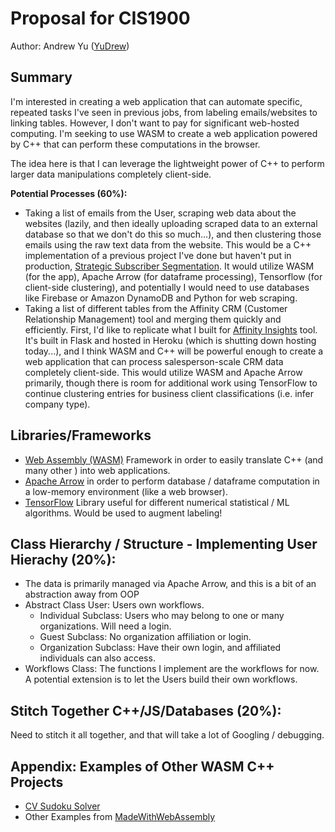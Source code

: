 # Proposal for CIS1900
Author: Andrew Yu ([YuDrew](https://github.com/YuDrew))

## Summary
I'm interested in creating a web application that can automate specific, repeated tasks I've seen in previous jobs, from labeling emails/websites to linking tables. However, I don't want to pay for significant web-hosted computing. I'm seeking to use WASM to create a web application powered by C++ that can perform these computations in the browser.

The idea here is that I can leverage the lightweight power of C++ to perform larger data manipulations completely client-side.

**Potential Processes (60%):**
- Taking a list of emails from the User, scraping web data about the websites (lazily, and then ideally uploading scraped data to an external database so that we don't do this so much...), and then clustering those emails using the raw text data from the website. This would be a C++ implementation of a previous project I've done but haven't put in production, [Strategic Subscriber Segmentation](https://github.com/YuDrew/strategic-subscriber-segmentation). It would utilize WASM (for the app), Apache Arrow (for dataframe processing), Tensorflow (for client-side clustering), and potentially I would need to use databases like Firebase or Amazon DynamoDB and Python for web scraping. 
- Taking a list of different tables from the Affinity CRM (Customer Relationship Management) tool and merging them quickly and efficiently. First, I'd like to replicate what I built for [Affinity Insights](https://affinity-insights.herokuapp.com/) tool. It's built in Flask and hosted in Heroku (which is shutting down hosting today...), and I think WASM and C++ will be powerful enough to create a web application that can process salesperson-scale CRM data completely client-side. This would utilize WASM and Apache Arrow primarily, though there is room for additional work using TensorFlow to continue clustering entries for business client classifications (i.e. infer company type).

## Libraries/Frameworks
- [Web Assembly (WASM)](https://webassembly.org/) Framework in order to easily translate C++ (and many other ) into web applications.
- [Apache Arrow](https://arrow.apache.org/docs/cpp/getting_started.html) in order to perform database / dataframe computation in a low-memory environment (like a web browser).
- [TensorFlow](https://www.tensorflow.org/api_docs/cc) Library useful for different numerical statistical / ML algorithms. Would be used to augment labeling!

## Class Hierarchy / Structure - Implementing User Hierachy (20%):
- The data is primarily managed via Apache Arrow, and this is a bit of an abstraction away from OOP
- Abstract Class User: Users own workflows. 
    - Individual Subclass: Users who may belong to one or many organizations. Will need a login.
    - Guest Subclass: No organization affiliation or login.
    - Organization Subclass: Have their own login, and affiliated individuals can also access.
- Workflows Class: The functions I implement are the workflows for now. A potential extension is to let the Users build their own workflows.

## Stitch Together C++/JS/Databases (20%):
Need to stitch it all together, and that will take a lot of Googling / debugging.

## Appendix: Examples of Other WASM C++ Projects
- [CV Sudoku Solver](https://madewithwebassembly.com/showcase/wasm-sudoku-solver/)
- Other Examples from [MadeWithWebAssembly](https://madewithwebassembly.com/)